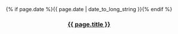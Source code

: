 <header>
  {% if page.date %}<span class="date">{{ page.date | date_to_long_string }}</span>{% endif %}
  <h3><a href="{{page.url}}">{{ page.title }}</a></h3>
</header>